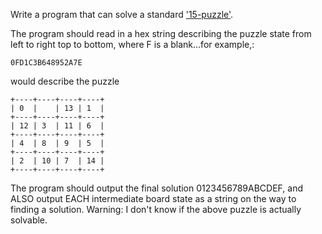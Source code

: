 

Write a program that can solve a standard ['15-puzzle'](http://en.wikipedia.org/wiki/Fifteen_puzzle).

The program should read in a hex string describing the puzzle state from left to right top to bottom, where F is a blank...for example,:

    0FD1C3B648952A7E

would describe the puzzle

    +----+----+----+----+
    | 0  |    | 13 | 1  |
    +----+----+----+----+
    | 12 | 3  | 11 | 6  |
    +----+----+----+----+
    | 4  | 8  | 9  | 5  |
    +----+----+----+----+
    | 2  | 10 | 7  | 14 |
    +----+----+----+----+

The program should output the final solution 0123456789ABCDEF, and ALSO output EACH intermediate board state as a string on the way to finding a solution. Warning: I don't know if the above puzzle is actually solvable.


